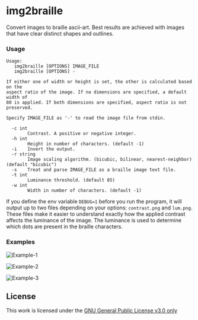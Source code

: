 # img2braille

Convert images to braille ascii-art. Best results are achieved with images that
have clear distinct shapes and outlines.

### Usage

```
Usage:
   img2braille [OPTIONS] IMAGE_FILE
   img2braille [OPTIONS] -

If either one of width or height is set, the other is calculated based on the
aspect ratio of the image. If no dimensions are specified, a default width of
80 is applied. If both dimensions are specified, aspect ratio is not preserved.

Specify IMAGE_FILE as '-' to read the image file from stdin.

  -c int
        Contrast. A positive or negative integer.
  -h int
        Height in number of characters. (default -1)
  -i    Invert the output.
  -r string
        Image scaling algorithm. (bicubic, bilinear, nearest-neighbor) (default "bicubic")
  -s    Treat and parse IMAGE_FILE as a braille image text file.
  -t int
        Luminance threshold. (default 85)
  -w int
        Width in number of characters. (default -1)
```

If you define the env variable `DEBUG=1` before you run the program, it will
output up to two files depending on your options: `contrast.png` and `lum.png`.
These files make it easier to understand exactly how the applied contrast
affects the luminance of the image. The luminance is used to determine which
dots are present in the braille characters.

### Examples

![Example-1](https://i.imgur.com/2vXmmmz.png)

![Example-2](https://i.imgur.com/lgMQRxn.png)

![Example-3](https://i.imgur.com/NUxjf4s.png)


## License

This work is licensed under the [GNU General Public License v3.0 only](LICENSE)
